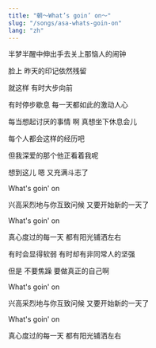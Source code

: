 ```yaml
---
title: "朝～What’s goin’ on～"
slug: "/songs/asa-whats-goin-on"
lang: "zh"
---
```


半梦半醒中伸出手去关上那恼人的闹钟 

脸上 昨天的印记依然残留 

就这样 有时大步向前 

有时停步歇息 每一天都如此的激动人心 

每当想起讨厌的事情 啊 真想坐下休息会儿 

每个人都会这样的经历吧 

但我深爱的那个他正看着我呢 

想到这儿 嗯 又充满斗志了 

What's goin' on 

兴高采烈地与你互致问候 又要开始新的一天了 

What's goin' on 

真心度过的每一天 都有阳光铺洒左右 


有时会显得软弱 有时却有非同常人的坚强 

但是 不要焦躁 要做真正的自己啊

What's goin' on 

兴高采烈地与你互致问候 又要开始新的一天了 

What's goin' on 

真心度过的每一天 都有阳光铺洒左右